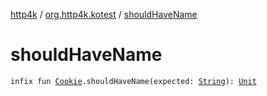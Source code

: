 [http4k](../index.md) / [org.http4k.kotest](index.md) / [shouldHaveName](./should-have-name.md)

# shouldHaveName

`infix fun `[`Cookie`](../org.http4k.core.cookie/-cookie/index.md)`.shouldHaveName(expected: `[`String`](https://kotlinlang.org/api/latest/jvm/stdlib/kotlin/-string/index.html)`): `[`Unit`](https://kotlinlang.org/api/latest/jvm/stdlib/kotlin/-unit/index.html)